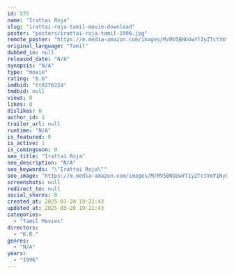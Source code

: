 ```yaml
---
id: 575
name: "Irattai Roja"
slug: "irattai-roja-tamil-movie-download"
poster: "posters/irattai-roja-tamil-1996.jpg"
remote_poster: "https://m.media-amazon.com/images/M/MV5BNGUwYTIyZTctYmY1Ny00NDNmLWJhZTItZTYzNTQ1N2U1NzU4XkEyXkFqcGdeQXVyMjA4OTI5NDQ@._V1_SX300.jpg"
original_language: "Tamil"
dubbed_in: null
released_date: "N/A"
synopsis: "N/A"
type: "movie"
rating: "6.6"
imdbid: "tt0276224"
tmdbid: null
views: 0
likes: 0
dislikes: 0
author_id: 1
trailer_url: null
runtime: "N/A"
is_featured: 0
is_active: 1
is_comingsoon: 0
seo_title: "Irattai Roja"
seo_description: "N/A"
seo_keywords: "\"Irattai Roja\""
seo_image: "https://m.media-amazon.com/images/M/MV5BNGUwYTIyZTctYmY1Ny00NDNmLWJhZTItZTYzNTQ1N2U1NzU4XkEyXkFqcGdeQXVyMjA4OTI5NDQ@._V1_SX300.jpg"
screenshots: null
redirect_to: null
social_shares: 0
created_at: 2025-03-20 19:21:43
updated_at: 2025-03-20 19:21:43
categories:
  - "Tamil Movies"
directors:
  - "K.R."
genres:
  - "N/A"
years:
  - "1996"
---
```


